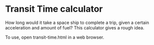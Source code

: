 # Transit Time calculator

How long would it take a space ship to complete a trip, given a certain acceleration and amount of fuel? This calculator gives a rough idea.

To use, open transit-time.html in a web browser.
